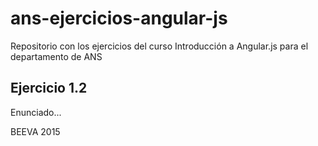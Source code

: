 # ans-ejercicios-angular-js
Repositorio con los ejercicios del curso Introducción a Angular.js para el departamento de ANS

## Ejercicio 1.2

Enunciado...


BEEVA 2015
